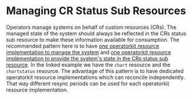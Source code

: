 # Managing CR Status Sub Resources

Operators manage systems on behalf of custom resources (CRs). The managed state
of the system should always be reflected in the CRs status sub resource to make
these information available for consumption. The recommended pattern here is to
have [one operatorkit resource implementation to manage the system](https://github.com/giantswarm/chart-operator/tree/109f2b1f10d3500e4e9468ac901b0f344f37dd7b/service/controller/v3/resource/chart)
and [one operatorkit resource implementation to provide the system's state in the CRs status sub resource](https://github.com/giantswarm/chart-operator/tree/109f2b1f10d3500e4e9468ac901b0f344f37dd7b/service/controller/v3/resource/chartstatus).
In the linked example we have the `chart` resource and the `chartstatus`
resource. The advantage of this pattern is to have dedicated operatorkit
resource implementations which can reconcile independently. That way different
resync periods can be used for each operatorkit resource implementation.

